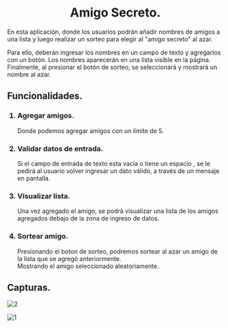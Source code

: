 <h1 align="center">Amigo Secreto.</h1>
<p>En esta aplicación, donde los usuarios podrán añadir nombres de amigos a una lista y luego realizar un sorteo para elegir al "amigo secreto" al azar.</br>

Para ello, deberán ingresar los nombres en un campo de texto y agregarlos con un botón. Los nombres aparecerán en una lista visible en la página. Finalmente, al presionar el botón de sorteo, se seleccionará y mostrará un nombre al azar.</p>

<h2>Funcionalidades.</h2>
<ol>
  <h3><li>Agregar amigos.</li></h3>
  <p>Donde podemos agregar amigos con un límite de 5.</p>
 



  <h3><li>Validar datos de entrada.</li></h3>
  <p>Si el campo de entrada de texto esta vacía o tiene un espacio , se le pedirá al usuario volver ingresar un dato válido, a través de un mensaje en pantalla.</p>
  <h3><li>Visualizar lista.</li></h3>
  <p>Una vez agregado el amigo, se podrá visualizar una lista de los amigos agregados debajo de la zona de ingreso de datos.</p>
  <h3><li>Sortear amigo.</li></h3>
  <p>Presionando el boton de sorteo, podremos sortear al azar un amigo de la lista que se agregó anteriormente.</br>
Mostrando el amigo seleccionado aleatoriamente.</p>


 
</ol>
<h2>Capturas.</h2>

![2](https://github.com/user-attachments/assets/cc6f8c7d-f1e2-466b-85e4-f178aecffc38)

![1](https://github.com/user-attachments/assets/5fc1c250-aef8-4703-aed6-f5267ef78442)

